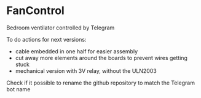 # FanControl
Bedroom ventilator controlled by Telegram


To do actions for next versions:
- cable embedded in one half for easier assembly
- cut away more elements around the boards to prevent wires getting stuck
- mechanical version with 3V relay, without the ULN2003

Check if it possible to rename the github repository to match the Telegram bot name